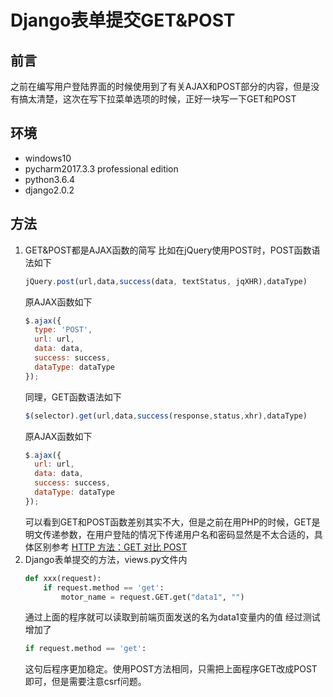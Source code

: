 # Django表单提交GET&POST

## 前言

之前在编写用户登陆界面的时候使用到了有关AJAX和POST部分的内容，但是没有搞太清楚，这次在写下拉菜单选项的时候，正好一块写一下GET和POST

## 环境

- windows10
- pycharm2017.3.3 professional edition
- python3.6.4
- django2.0.2

## 方法

1. GET&POST都是AJAX函数的简写
   比如在jQuery使用POST时，POST函数语法如下
    ```js
    jQuery.post(url,data,success(data, textStatus, jqXHR),dataType)
    ```
    原AJAX函数如下
    ```js
    $.ajax({
      type: 'POST',
      url: url,
      data: data,
      success: success,
      dataType: dataType
    });
    ```
    同理，GET函数语法如下
    ```js
    $(selector).get(url,data,success(response,status,xhr),dataType)
    ```
    原AJAX函数如下
    ```js
    $.ajax({
      url: url,
      data: data,
      success: success,
      dataType: dataType
    });
    ```
    可以看到GET和POST函数差别其实不大，但是之前在用PHP的时候，GET是明文传递参数，在用户登陆的情况下传递用户名和密码显然是不太合适的，具体区别参考 [HTTP 方法：GET 对比 POST](http://www.runoob.com/tags/html-httpmethods.html)
2. Django表单提交的方法，views.py文件内
    ```python
    def xxx(request):
        if request.method == 'get':
            motor_name = request.GET.get("data1", "")
    ```
    通过上面的程序就可以读取到前端页面发送的名为data1变量内的值
    经过测试增加了
    ```python
    if request.method == 'get':
    ```
    这句后程序更加稳定。使用POST方法相同，只需把上面程序GET改成POST即可，但是需要注意csrf问题。